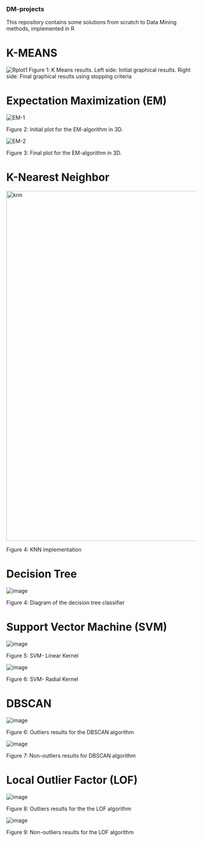 ### DM-projects
This repository contains some solutions from scratch to Data Mining methods, implemented in R 

# K-MEANS
![Rplot1](https://github.com/Rgzsat/DM-projects/assets/87973999/d169b792-3ab9-42e6-9d1e-bfd025811d03)
Figure 1: K Means results. Left side: Initial graphical results. Right side: Final graphical results using stopping criteria

# Expectation Maximization (EM)

![EM-1](https://github.com/Rgzsat/DM-projects/assets/87973999/fc2eb65d-8dd2-488f-a43d-0e62168cf810)

Figure 2: Initial plot for the EM-algorithm in 3D.

![EM-2](https://github.com/Rgzsat/DM-projects/assets/87973999/5b5e0a99-c4fc-451d-aa66-efd16072e680)

Figure 3: Final plot for the EM-algorithm in 3D.

# K-Nearest Neighbor
<img width="924" alt="knn" src="https://github.com/Rgzsat/DM-projects/assets/87973999/1c1b5622-ca39-4d5a-881f-0e63fbd49df7">

Figure 4: KNN implementation

# Decision Tree
![image](https://github.com/Rgzsat/DM-projects/assets/87973999/369b8b91-d86b-4e80-a719-e04a45a6a198)

Figure 4: Diagram of the decision tree classifier

# Support Vector Machine (SVM)
![image](https://github.com/Rgzsat/DM-projects/assets/87973999/9135cb6a-2009-4485-bede-28292242b74f)

Figure 5: SVM- Linear Kernel

![image](https://github.com/Rgzsat/DM-projects/assets/87973999/48e09c2e-cdc6-4cc1-b9dd-d6b3ce9b71b8)

Figure 6: SVM- Radial Kernel

# DBSCAN
![image](https://github.com/Rgzsat/DM-projects/assets/87973999/6f0b658c-6f83-42dd-acd3-e94fd5086555)

Figure 6: Outliers results for the DBSCAN algorithm

![image](https://github.com/Rgzsat/DM-projects/assets/87973999/cceb29f3-1ff7-4200-88c8-a8d762ab369a)

Figure 7: Non-outliers results for DBSCAN algorithm

# Local Outlier Factor (LOF)

![image](https://github.com/Rgzsat/DM-projects/assets/87973999/5161cbb1-2c3b-4c4a-a4b3-4e52c4f55d7c)

Figure 8: Outliers results for the the LOF algorithm

![image](https://github.com/Rgzsat/DM-projects/assets/87973999/3d13d8d4-2ca4-42fc-8654-c8100dfa2dfd)

Figure 9: Non-outliers results for the LOF algorithm



